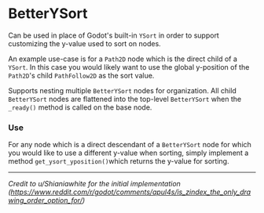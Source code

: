 # BetterYSort

Can be used in place of Godot's built-in `YSort` in order to support customizing the y-value used to sort on nodes. 

An example use-case is for a `Path2D` node which is the direct child of a `YSort`. In this case you would likely want to use the global y-position of the `Path2D`'s child `PathFollow2D` as the sort value.

Supports nesting multiple `BetterYSort` nodes for organization. All child `BetterYSort` nodes are flattened into the top-level `BetterYSort` when the `_ready()` method is called on the base node.

### Use
For any node which is a direct descendant of a `BetterYSort` node for which you would like to use a different y-value when sorting, simply implement a method `get_ysort_yposition()`which returns the y-value for sorting. 

---

*Credit to u/Shianiawhite for the initial implementation (https://www.reddit.com/r/godot/comments/apul4s/is_zindex_the_only_drawing_order_option_for/)*
